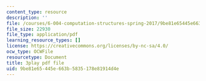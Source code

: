 ```yaml
---
content_type: resource
description: ''
file: /courses/6-004-computation-structures-spring-2017/9be81e65445e663b5835178e81914d4e_UW9k06c63ts.pdf
file_size: 22930
file_type: application/pdf
learning_resource_types: []
license: https://creativecommons.org/licenses/by-nc-sa/4.0/
ocw_type: OCWFile
resourcetype: Document
title: 3play pdf file
uid: 9be81e65-445e-663b-5835-178e81914d4e
---
```

